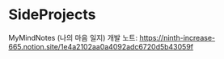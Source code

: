 # SideProjects

MyMindNotes (나의 마음 일지) 개발 노트: https://ninth-increase-665.notion.site/1e4a2102aa0a4092adc6720d5b43059f
